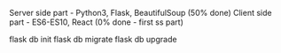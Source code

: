 Server side part - Python3, Flask, BeautifulSoup (50% done)
Client side part - ES6-ES10, React (0% done - first ss part)


flask db init
flask db migrate
flask db upgrade
